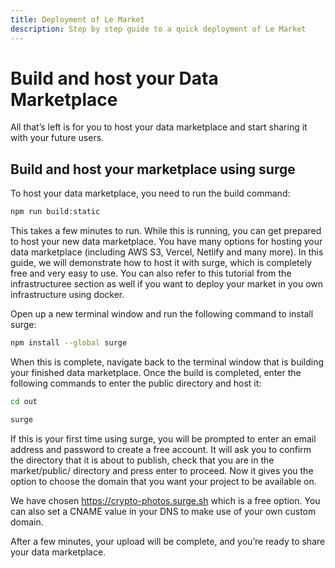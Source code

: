 ```yaml
---
title: Deployment of Le Market
description: Step by step guide to a quick deployment of Le Market
---
```


# Build and host your Data Marketplace

All that’s left is for you to host your data marketplace and start sharing it with your future users.

## **Build and host your marketplace using surge**

To host your data marketplace, you need to run the build command:

```bash
npm run build:static
```

This takes a few minutes to run. While this is running, you can get prepared to host your new data marketplace. You have many options for hosting your data marketplace (including AWS S3, Vercel, Netlify and many more). In this guide, we will demonstrate how to host it with surge, which is completely free and very easy to use. You can also refer to this tutorial from the infrastructuree section as well if you want to deploy your market in you own infrastructure using docker.

Open up a new terminal window and run the following command to install surge:

```bash
npm install --global surge
```

When this is complete, navigate back to the terminal window that is building your finished data marketplace. Once the build is completed, enter the following commands to enter the public directory and host it:

```bash
cd out
```

```bash
surge
```

If this is your first time using surge, you will be prompted to enter an email address and password to create a free account. It will ask you to confirm the directory that it is about to publish, check that you are in the market/public/ directory and press enter to proceed. Now it gives you the option to choose the domain that you want your project to be available on.

We have chosen https://crypto-photos.surge.sh which is a free option. You can also set a CNAME value in your DNS to make use of your own custom domain.

After a few minutes, your upload will be complete, and you’re ready to share your data marketplace.

